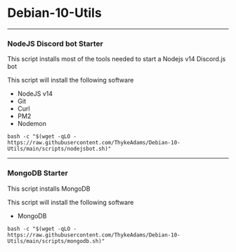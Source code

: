 # Debian-10-Utils

---
### NodeJS Discord bot Starter
This script installs most of the tools needed to start a Nodejs v14 Discord.js bot

This script will install the following software
* NodeJS v14
* Git
* Curl
* PM2
* Nodemon


```bash -c "$(wget -qLO - https://raw.githubusercontent.com/ThykeAdams/Debian-10-Utils/main/scripts/nodejsbot.sh)"```

---
### MongoDB Starter
This script installs MongoDB

This script will install the following software
* MongoDB

```bash -c "$(wget -qLO - https://raw.githubusercontent.com/ThykeAdams/Debian-10-Utils/main/scripts/mongodb.sh)"```
